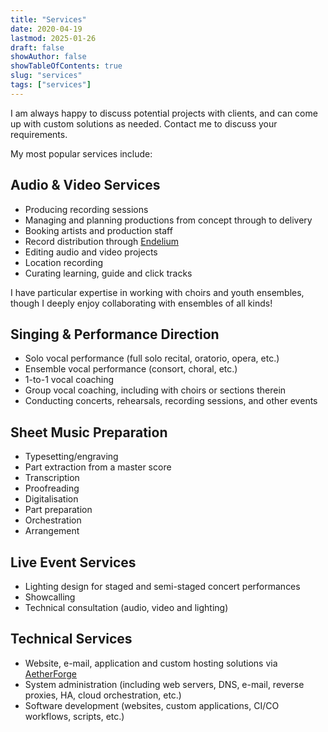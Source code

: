```yaml
---
title: "Services"
date: 2020-04-19
lastmod: 2025-01-26
draft: false
showAuthor: false
showTableOfContents: true
slug: "services"
tags: ["services"]
---
```


I am always happy to discuss potential projects with clients, and can come up with custom solutions as needed. Contact me to discuss your requirements.

My most popular services include:

## Audio & Video Services

* Producing recording sessions
* Managing and planning productions from concept through to delivery
* Booking artists and production staff
* Record distribution through [Endelium](https://endelium.com)
* Editing audio and video projects
* Location recording
* Curating learning, guide and click tracks

I have particular expertise in working with choirs and youth ensembles, though I deeply enjoy collaborating with ensembles of all kinds!

## Singing & Performance Direction

* Solo vocal performance (full solo recital, oratorio, opera, etc.)
* Ensemble vocal performance (consort, choral, etc.)
* 1-to-1 vocal coaching
* Group vocal coaching, including with choirs or sections therein
* Conducting concerts, rehearsals, recording sessions, and other events

## Sheet Music Preparation

* Typesetting/engraving
* Part extraction from a master score
* Transcription
* Proofreading
* Digitalisation
* Part preparation
* Orchestration
* Arrangement

## Live Event Services

* Lighting design for staged and semi-staged concert performances
* Showcalling
* Technical consultation (audio, video and lighting)

## Technical Services

* Website, e-mail, application and custom hosting solutions via [AetherForge](https://aetherforge.com)
* System administration (including web servers, DNS, e-mail, reverse proxies, HA, cloud orchestration, etc.)
* Software development (websites, custom applications, CI/CO workflows, scripts, etc.)
